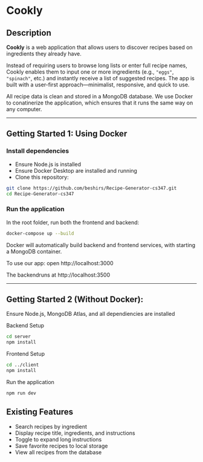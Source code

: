 # Cookly

## Description

**Cookly** is a web application that allows users to discover recipes based on ingredients they already have.

Instead of requiring users to browse long lists or enter full recipe names, Cookly enables them to input one or more ingredients (e.g., `"eggs"`, `"spinach"`, etc.) and instantly receive a list of suggested recipes. The app is built with a user-first approach—minimalist, responsive, and quick to use.

All recipe data is clean and stored in a MongoDB database.
We use Docker to conatinerize the application, which ensures that it runs the same way on any computer.

---

## Getting Started 1: Using Docker

### Install dependencies

- Ensure Node.js is installed 
- Ensure Docker Desktop are installed and running
- Clone this repository:

```bash
git clone https://github.com/beshirs/Recipe-Generator-cs347.git
cd Recipe-Generator-cs347
```

### Run the application
In the root folder, run both the frontend and backend:

``` bash
docker-compose up --build
```
Docker will automatically build backend and frontend services, with starting a MongoDB container.

To use our app: open http://localhost:3000

The backendruns at http://localhost:3500

---
## Getting Started 2 (Without Docker):

Ensure Node.js, MongoDB Atlas, and all dependiencies are installed

Backend Setup
```bash
cd server
npm install
```
Frontend Setup
```bash
cd ../client
npm install
```
Run the application
```bash
npm run dev
```

## Existing Features
- Search recipes by ingredient
- Display recipe title, ingredients, and instructions
- Toggle to expand long instructions
- Save favorite recipes to local storage
- View all recipes from the database



  
